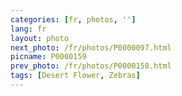 ```yaml
---
categories: [fr, photos, '']
lang: fr
layout: photo
next_photo: /fr/photos/P0000097.html
picname: P0000159
prev_photo: /fr/photos/P0000158.html
tags: [Desert Flower, Zebras]
---
```

